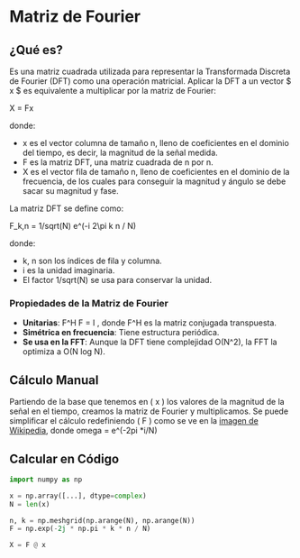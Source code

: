 # Matriz de Fourier 

## ¿Qué es?

Es una matriz cuadrada utilizada para representar la Transformada Discreta de Fourier (DFT) como una operación matricial. Aplicar la DFT a un vector $ x $ es equivalente a multiplicar por la matriz de Fourier:

X = Fx

donde:
- x es el vector columna de tamaño n, lleno de coeficientes en el dominio del tiempo, es decir, la magnitud de la señal medida. 
- F es la matriz DFT, una matriz cuadrada de n por n.
- X es el vector fila de tamaño n, lleno de coeficientes en el dominio de la frecuencia, de los cuales para conseguir la magnitud y ángulo se debe sacar su magnitud y fase.

La matriz DFT se define como:

F_k,n = 1/sqrt(N) e^(-i 2\pi k n / N)

donde:
- k, n son los índices de fila y columna.
- i es la unidad imaginaria.
- El factor 1/sqrt(N) se usa para conservar la unidad.

### Propiedades de la Matriz de Fourier

- **Unitarias**: F^H F = I , donde F^H es la matriz conjugada transpuesta.
- **Simétrica en frecuencia**: Tiene estructura periódica.
- **Se usa en la FFT**: Aunque la DFT tiene complejidad O(N^2), la FFT la optimiza a O(N log N).

## Cálculo Manual

Partiendo de la base que tenemos en \( x \) los valores de la magnitud de la señal en el tiempo, creamos la matriz de Fourier y multiplicamos. Se puede simplificar el cálculo redefiniendo \( F \) como se ve en la [imagen de Wikipedia](https://encrypted-tbn0.gstatic.com/images?q=tbn:ANd9GcTCqWoqoIa5dAKzpO0c3R8sEkWqjbJKk6oFyA&s), donde omega = e^(-2pi *i/N)

## Calcular en Código

```python
import numpy as np

x = np.array([...], dtype=complex) 
N = len(x)

n, k = np.meshgrid(np.arange(N), np.arange(N))
F = np.exp(-2j * np.pi * k * n / N)

X = F @ x  
```
